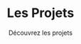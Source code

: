---
title: Les Projets
subtitle: Découvrez les projets
layout: project-category
sort: title
area: Electronique
show_sidebar: false
hero_height: is-small
---